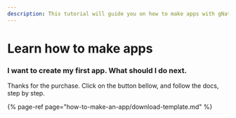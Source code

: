 ```yaml
---
description: This tutorial will guide you on how to make apps with gNative apps.
---
```


# Learn how to make apps

### I want to create my first app. What should I do next.

Thanks for the purchase. Click on the button bellow, and follow the docs, step by step.

{% page-ref page="how-to-make-an-app/download-template.md" %}





